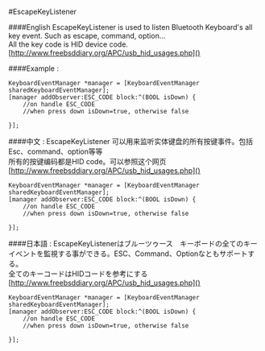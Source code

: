 #EscapeKeyListener

####English
EscapeKeyListener is used to listen Bluetooth Keyboard's all key event. Such as escape, command, option... <br>
All the key code is HID device code. [http://www.freebsddiary.org/APC/usb_hid_usages.php]()

####Example :<br>

```
KeyboardEventManager *manager = [KeyboardEventManager sharedKeyboardEventManager];
[manager addObserver:ESC_CODE block:^(BOOL isDown) {
	//on handle ESC_CODE
	//when press down isDown=true, otherwise false
	
}];
```

####中文 :
EscapeKeyListener 可以用来监听实体键盘的所有按键事件。包括Esc、command、option等等<br>
所有的按键编码都是HID code。可以参照这个网页[http://www.freebsddiary.org/APC/usb_hid_usages.php]()

```
KeyboardEventManager *manager = [KeyboardEventManager sharedKeyboardEventManager];
[manager addObserver:ESC_CODE block:^(BOOL isDown) {
	//on handle ESC_CODE
	//when press down isDown=true, otherwise false
	
}];
```

####日本語 :
EscapeKeyListenerはブルーツゥース　キーボードの全てのキーイベントを監視する事ができる。ESC、Command、Optionなともサポートする。<br>
全てのキーコードはHIDコードを参考にする[http://www.freebsddiary.org/APC/usb_hid_usages.php]()


```
KeyboardEventManager *manager = [KeyboardEventManager sharedKeyboardEventManager];
[manager addObserver:ESC_CODE block:^(BOOL isDown) {
	//on handle ESC_CODE
	//when press down isDown=true, otherwise false
	
}];
```